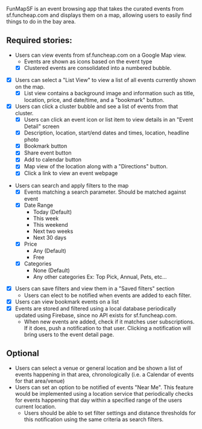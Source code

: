 FunMapSF is an event browsing app that takes the curated events from sf.funcheap.com and displays them on a map, allowing users to easily find things to do in the bay area.

## Required stories:

 * Users can view events from sf.funcheap.com on a Google Map view.
   - Events are shown as icons based on the event type
   * [x] Clustered events are consolidated into a numbered bubble.
 * [x] Users can select a "List View" to view a list of all events currently shown on the map.
   * [x] List view contains a background image and information such as title, location, price, and date/time, and a "bookmark" button.
 * [x] Users can click a cluster bubble and see a list of events from that cluster.
   * [x] Users can click an event icon or list item to view details in an "Event Detail" 
   screen
   * [x] Description, location, start/end dates and times, location, headline photo
   * [x] Bookmark button
   * [x] Share event button
   * [x] Add to calendar button
   * [x] Map view of the location along with a "Directions" button.
   * [x] Click a link to view an event webpage
 * Users can search and apply filters to the map
   * [x] Events matching a search parameter. Should be matched against event 
    * [x] Date Range
      - Today (Default)
      - This week
      - This weekend
      - Next two weeks
      - Next 30 days
    * [x] Price
      - Any (Default)
      - Free
    * [x] Categories
      - None (Default)
      - Any other categories Ex: Top Pick, Annual, Pets, etc...
 * [x] Users can save filters and view them in a "Saved filters" section
   - Users can elect to be notified when events are added to each filter.
 * [x] Users can view bookmark events on a list
 * [x] Events are stored and filtered using a local database periodically updated using Firebase, since no API exists for sf.funcheap.com.
   - When new events are added, check if it matches user subscriptions. If it does, 
     push a notification to that user. Clicking a notification will bring users to the 
     event detail page.

## Optional

 * Users can select a venue or general location and be shown a list of events 
   happening in that area, chronologically (i.e. a Calendar of events for that 
   area/venue)
 * Users can set an option to be notified of events "Near Me". This feature would be implemented using a location service that periodically checks for events happening that day within a specified range of the users current location.
   - Users should be able to set filter settings and distance thresholds for this notification using the same criteria as search filters.

